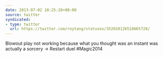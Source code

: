 ```yaml
---
date: 2013-07-02 10:25:28+00:00
source: twitter
syndicated:
- type: twitter
  url: https://twitter.com/roytang/statuses/352010126510665728/
---
```


Blowout play not working because what you thought was an instant was actually a sorcery -&gt; Restart duel #Magic2014